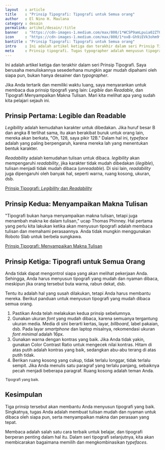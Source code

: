 ```yaml
---
layout   : article
title    : "Prinsip Tipografi: Tipografi untuk Semua orang"
author   : El Nino H. Maulana
category : desain
permalink: artikel/desain/:title
banner   : "https://cdn-images-1.medium.com/max/800/1*WC5P9amLpuia02ZTQ-6u1Q.png"
icon     : "https://cdn-images-1.medium.com/max/800/1*oxB-Gh9iEVk3ohm9f166gQ.png"
bantitle : "Prinsip Tipografi: Tipografi untuk Semua orang"
intro    : Ini adalah artikel ketiga dan terakhir dalam seri Prinsip Tipografi. Saya berusaha menuliskannya sesederhana mungkin agar mudah dipahami oleh siapa pun.
meta     : Prinsip tipografi. Tugas typographer adalah menyusun tipografi untuk membuat tulisan mudah dan nyaman untuk dibaca oleh siapa pun, serta menyampaikan makna dan perasaan yang tepat.
---
```


Ini adalah artikel ketiga dan terakhir dalam seri Prinsip Tipografi. Saya berusaha menuliskannya sesederhana mungkin agar mudah dipahami oleh siapa pun, bukan hanya desainer dan *typographer*.

Jika Anda tertarik dan memiliki waktu luang, saya menyarankan untuk membaca dua prinsip tipografi yang lain: *Legible* dan *Readable*, dan Tipografi Menyampaikan Makna Tulisan. Mari kita melihat apa yang sudah kita pelajari sejauh ini.

## Prinsip Pertama: Legible dan Readable

*Legibility* adalah kemudahan karakter untuk dibedakan. Jika huruf besar B dan angka 8 terlihat sama, itu akan berakibat buruk untuk orang lain, mereka akan berkata, "Oh, 128, saya pikir 12B." Dalam hal ini, *typeface* adalah yang paling berpengaruh, karena mereka lah yang menentukan bentuk karakter.

*Readability* adalah kemudahan tulisan untuk dibaca. *legibility* akan mempengaruhi *readability*, jika karakter tidak mudah dibedakan (*ilegible*), tulisan menjadi tidak mudah dibaca (*unreadable*). Di sisi lain, *readability* juga dipengaruhi oleh banyak hal, seperti warna, ruang kosong, ukuran, dsb.

<a href="https://ransel.org/artikel/tipografi/prinsip-tipografi-legibility-readability" title="Prinsip Tipografi: Legibility dan Readability" target="_blank">Prinsip Tipografi: <em>Legibility</em> dan <em>Readability</em></a>

## Prinsip Kedua: Menyampaikan Makna Tulisan

"Tipografi bukan hanya menyampaikan makna tulisan, tetapi juga menambah makna ke dalam tulisan," ucap Thomas Phinney. Hal pertama yang perlu kita lakukan ketika akan menyusun tipografi adalah membaca tulisan dan memahami perasaannya. Anda tidak mungkin menggunakan Roboto Slab untuk berbela sungkawa.

<a href="https://ransel.org/artikel/tipografi/prinsip-tipografi-menyampaikan-makna-tulisan" title="Prinsip Tipografi: Menyampaikan Makna Tulisan" target="_blank">Prinsip Tipografi: Menyampaikan Makna Tulisan</a>

## Prinsip Ketiga: Tipografi untuk Semua Orang

Anda tidak dapat mengontrol siapa yang akan melihat pekerjaan Anda. Sehingga, Anda harus menyusun tipografi yang mudah dan nyaman dibaca, meskipun jika orang tersebut buta warna, rabun dekat, dsb.

Tentu itu adalah hal yang susah dilakukan, tetapi Anda harus membantu mereka. Berikut panduan untuk menyusun tipografi yang mudah dibaca semua orang.

1. Pastikan Anda telah melakukan kedua prinsip sebelumnya.
2. Gunakan ukuran *font* yang mudah dibaca, karena semuanya tergantung ukuran media. Media di sini berarti kertas, layar, *billboard*, label pakaian, dsb. Pada layar *smartphone* dan laptop misalnya, rekomendasi ukuran *font minimal* adalah 16px.
3. Gunakan warna dengan kontras yang baik. Jika Anda tidak yakin, gunakan Color Contrast Ratio untuk mengecek nilai kontras. Hitam di atas putih adalah kontras yang baik, sedangkan abu-abu terang di atas putih tidak.
4. Berikan ruang kosong yang cukup, tidak terlalu longgar, tidak terlalu sempit. Jika Anda menulis satu paragraf yang terlalu panjang, sebaiknya pecah menjadi beberapa paragraf. Ruang kosong adalah teman Anda.

<img src="data:image/png;base64,R0lGODlhAQABAAD/ACwAAAAAAQABAAACADs=" data-src="https://cdn-images-1.medium.com/max/800/1*KRwi2ez-0qvdN7x8mP-uJA.png" alt="Tipografi yang baik." title="Tipografi yang baik."><small class="site-article__caption">Tipografi yang baik.</small>

## Kesimpulan

Tiga prinsip tersebut akan membantu Anda menyusun tipografi yang baik. Singkatnya, tugas Anda adalah membuat tulisan mudah dan nyaman untuk dibaca oleh siapa pun, serta menyampaikan makna dan perasaan yang tepat.

Membaca adalah salah satu cara terbaik untuk belajar, dan tipografi berperan penting dalam hal itu. Dalam seri tipografi selanjutnya, kita akan membicarakan bagaimana memilih dan mengkombinasikan *typefaces*.
